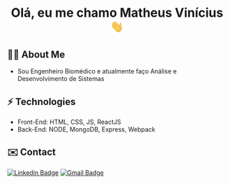 <h1 align="center">Olá, eu me chamo Matheus Vinícius <img src="https://raw.githubusercontent.com/BrunoS3D/BrunoS3D/master/wave.gif" width="30px"></h1>

## 👨‍💻 About Me
- Sou Engenheiro Biomédico e atualmente faço Análise e Desenvolvimento de Sistemas

## ⚡ Technologies
- Front-End: HTML, CSS, JS, ReactJS
- Back-End: NODE, MongoDB, Express, Webpack

## ✉️ Contact
[![Linkedin Badge](https://img.shields.io/badge/-Matheus%20Vinícius-6633cc?style=flat-square&logo=Linkedin&logoColor=white&link=https://www.linkedin.com/in/mathvra/)](https://www.linkedin.com/in/mathvra/) 
[![Gmail Badge](https://img.shields.io/badge/-matheusvram@gmail.com-6633cc?style=flat-square&logo=Gmail&logoColor=white&link=mailto:matheusvram@gmail.com)](mailto:matheusvram@gmail.com)
